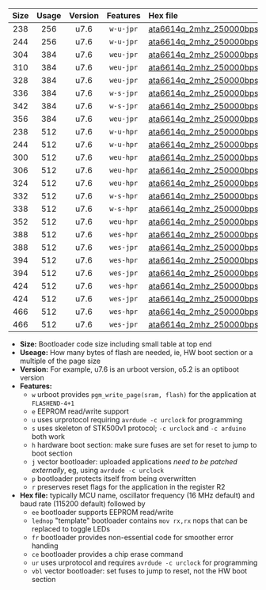 |Size|Usage|Version|Features|Hex file|
|:-:|:-:|:-:|:-:|:--|
|238|256|u7.6|`w-u-jpr`|[ata6614q_2mhz_250000bps_ur_vbl.hex](https://raw.githubusercontent.com/stefanrueger/urboot/main/bootloaders/ata6614q/fcpu_2mhz/250000_bps/ata6614q_2mhz_250000bps_ur_vbl.hex)|
|244|256|u7.6|`w-u-jpr`|[ata6614q_2mhz_250000bps_lednop_ur_vbl.hex](https://raw.githubusercontent.com/stefanrueger/urboot/main/bootloaders/ata6614q/fcpu_2mhz/250000_bps/ata6614q_2mhz_250000bps_lednop_ur_vbl.hex)|
|304|384|u7.6|`weu-jpr`|[ata6614q_2mhz_250000bps_ee_ur_vbl.hex](https://raw.githubusercontent.com/stefanrueger/urboot/main/bootloaders/ata6614q/fcpu_2mhz/250000_bps/ata6614q_2mhz_250000bps_ee_ur_vbl.hex)|
|310|384|u7.6|`weu-jpr`|[ata6614q_2mhz_250000bps_ee_lednop_ur_vbl.hex](https://raw.githubusercontent.com/stefanrueger/urboot/main/bootloaders/ata6614q/fcpu_2mhz/250000_bps/ata6614q_2mhz_250000bps_ee_lednop_ur_vbl.hex)|
|328|384|u7.6|`weu-jpr`|[ata6614q_2mhz_250000bps_ee_lednop_fr_ur_vbl.hex](https://raw.githubusercontent.com/stefanrueger/urboot/main/bootloaders/ata6614q/fcpu_2mhz/250000_bps/ata6614q_2mhz_250000bps_ee_lednop_fr_ur_vbl.hex)|
|336|384|u7.6|`w-s-jpr`|[ata6614q_2mhz_250000bps_vbl.hex](https://raw.githubusercontent.com/stefanrueger/urboot/main/bootloaders/ata6614q/fcpu_2mhz/250000_bps/ata6614q_2mhz_250000bps_vbl.hex)|
|342|384|u7.6|`w-s-jpr`|[ata6614q_2mhz_250000bps_lednop_vbl.hex](https://raw.githubusercontent.com/stefanrueger/urboot/main/bootloaders/ata6614q/fcpu_2mhz/250000_bps/ata6614q_2mhz_250000bps_lednop_vbl.hex)|
|356|384|u7.6|`weu-jpr`|[ata6614q_2mhz_250000bps_ee_lednop_fr_ce_ur_vbl.hex](https://raw.githubusercontent.com/stefanrueger/urboot/main/bootloaders/ata6614q/fcpu_2mhz/250000_bps/ata6614q_2mhz_250000bps_ee_lednop_fr_ce_ur_vbl.hex)|
|238|512|u7.6|`w-u-hpr`|[ata6614q_2mhz_250000bps_ur.hex](https://raw.githubusercontent.com/stefanrueger/urboot/main/bootloaders/ata6614q/fcpu_2mhz/250000_bps/ata6614q_2mhz_250000bps_ur.hex)|
|244|512|u7.6|`w-u-hpr`|[ata6614q_2mhz_250000bps_lednop_ur.hex](https://raw.githubusercontent.com/stefanrueger/urboot/main/bootloaders/ata6614q/fcpu_2mhz/250000_bps/ata6614q_2mhz_250000bps_lednop_ur.hex)|
|300|512|u7.6|`weu-hpr`|[ata6614q_2mhz_250000bps_ee_ur.hex](https://raw.githubusercontent.com/stefanrueger/urboot/main/bootloaders/ata6614q/fcpu_2mhz/250000_bps/ata6614q_2mhz_250000bps_ee_ur.hex)|
|306|512|u7.6|`weu-hpr`|[ata6614q_2mhz_250000bps_ee_lednop_ur.hex](https://raw.githubusercontent.com/stefanrueger/urboot/main/bootloaders/ata6614q/fcpu_2mhz/250000_bps/ata6614q_2mhz_250000bps_ee_lednop_ur.hex)|
|324|512|u7.6|`weu-hpr`|[ata6614q_2mhz_250000bps_ee_lednop_fr_ur.hex](https://raw.githubusercontent.com/stefanrueger/urboot/main/bootloaders/ata6614q/fcpu_2mhz/250000_bps/ata6614q_2mhz_250000bps_ee_lednop_fr_ur.hex)|
|332|512|u7.6|`w-s-hpr`|[ata6614q_2mhz_250000bps.hex](https://raw.githubusercontent.com/stefanrueger/urboot/main/bootloaders/ata6614q/fcpu_2mhz/250000_bps/ata6614q_2mhz_250000bps.hex)|
|338|512|u7.6|`w-s-hpr`|[ata6614q_2mhz_250000bps_lednop.hex](https://raw.githubusercontent.com/stefanrueger/urboot/main/bootloaders/ata6614q/fcpu_2mhz/250000_bps/ata6614q_2mhz_250000bps_lednop.hex)|
|352|512|u7.6|`weu-hpr`|[ata6614q_2mhz_250000bps_ee_lednop_fr_ce_ur.hex](https://raw.githubusercontent.com/stefanrueger/urboot/main/bootloaders/ata6614q/fcpu_2mhz/250000_bps/ata6614q_2mhz_250000bps_ee_lednop_fr_ce_ur.hex)|
|388|512|u7.6|`wes-hpr`|[ata6614q_2mhz_250000bps_ee.hex](https://raw.githubusercontent.com/stefanrueger/urboot/main/bootloaders/ata6614q/fcpu_2mhz/250000_bps/ata6614q_2mhz_250000bps_ee.hex)|
|388|512|u7.6|`wes-jpr`|[ata6614q_2mhz_250000bps_ee_vbl.hex](https://raw.githubusercontent.com/stefanrueger/urboot/main/bootloaders/ata6614q/fcpu_2mhz/250000_bps/ata6614q_2mhz_250000bps_ee_vbl.hex)|
|394|512|u7.6|`wes-hpr`|[ata6614q_2mhz_250000bps_ee_lednop.hex](https://raw.githubusercontent.com/stefanrueger/urboot/main/bootloaders/ata6614q/fcpu_2mhz/250000_bps/ata6614q_2mhz_250000bps_ee_lednop.hex)|
|394|512|u7.6|`wes-jpr`|[ata6614q_2mhz_250000bps_ee_lednop_vbl.hex](https://raw.githubusercontent.com/stefanrueger/urboot/main/bootloaders/ata6614q/fcpu_2mhz/250000_bps/ata6614q_2mhz_250000bps_ee_lednop_vbl.hex)|
|424|512|u7.6|`wes-hpr`|[ata6614q_2mhz_250000bps_ee_lednop_fr.hex](https://raw.githubusercontent.com/stefanrueger/urboot/main/bootloaders/ata6614q/fcpu_2mhz/250000_bps/ata6614q_2mhz_250000bps_ee_lednop_fr.hex)|
|424|512|u7.6|`wes-jpr`|[ata6614q_2mhz_250000bps_ee_lednop_fr_vbl.hex](https://raw.githubusercontent.com/stefanrueger/urboot/main/bootloaders/ata6614q/fcpu_2mhz/250000_bps/ata6614q_2mhz_250000bps_ee_lednop_fr_vbl.hex)|
|466|512|u7.6|`wes-hpr`|[ata6614q_2mhz_250000bps_ee_lednop_fr_ce.hex](https://raw.githubusercontent.com/stefanrueger/urboot/main/bootloaders/ata6614q/fcpu_2mhz/250000_bps/ata6614q_2mhz_250000bps_ee_lednop_fr_ce.hex)|
|466|512|u7.6|`wes-jpr`|[ata6614q_2mhz_250000bps_ee_lednop_fr_ce_vbl.hex](https://raw.githubusercontent.com/stefanrueger/urboot/main/bootloaders/ata6614q/fcpu_2mhz/250000_bps/ata6614q_2mhz_250000bps_ee_lednop_fr_ce_vbl.hex)|

- **Size:** Bootloader code size including small table at top end
- **Useage:** How many bytes of flash are needed, ie, HW boot section or a multiple of the page size
- **Version:** For example, u7.6 is an urboot version, o5.2 is an optiboot version
- **Features:**
  + `w` urboot provides `pgm_write_page(sram, flash)` for the application at `FLASHEND-4+1`
  + `e` EEPROM read/write support
  + `u` uses urprotocol requiring `avrdude -c urclock` for programming
  + `s` uses skeleton of STK500v1 protocol; `-c urclock` and `-c arduino` both work
  + `h` hardware boot section: make sure fuses are set for reset to jump to boot section
  + `j` vector bootloader: uploaded applications *need to be patched externally*, eg, using `avrdude -c urclock`
  + `p` bootloader protects itself from being overwritten
  + `r` preserves reset flags for the application in the register R2
- **Hex file:** typically MCU name, oscillator frequency (16 MHz default) and baud rate (115200 default) followed by
  + `ee` bootloader supports EEPROM read/write
  + `lednop` "template" bootloader contains `mov rx,rx` nops that can be replaced to toggle LEDs
  + `fr` bootloader provides non-essential code for smoother error handing
  + `ce` bootloader provides a chip erase command
  + `ur` uses urprotocol and requires `avrdude -c urclock` for programming
  + `vbl` vector bootloader: set fuses to jump to reset, not the HW boot section
